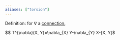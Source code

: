 ```yaml
---
aliases: ["torsion"]
---
```


Definition: for $\nabla$ a [connection](connection.md),

$$
T^{\nabla}(X, Y)=\nabla_{X} Y-\nabla_{Y} X-[X, Y]$